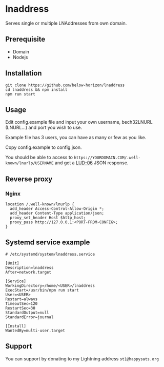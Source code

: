 # lnaddress
Serves single or multiple LNAddresses from own domain.

## Prerequisite

- Domain
- Nodejs

## Installation
```
git clone https://github.com/below-horizon/lnaddress
cd lnaddress && npm install
npm run start
```
## Usage

Edit config.example file and input your own username, bech32LNURL (LNURL...) and port you wish to use.

Example file has 3 users, you can have as many or few as you like.

Copy config.example to config.json.

You should be able to access to `https://YOURDOMAIN.COM/.well-known/lnurlp/USERNAME` and get a [LUD-06](https://github.com/lnurl/luds/blob/luds/06.md) JSON response.

## Reverse proxy

### Nginx
```
location /.well-known/lnurlp {
  add_header Access-Control-Allow-Origin *;
  add_header Content-Type application/json;
  proxy_set_header Host $http_host;
  proxy_pass http://127.0.0.1:<PORT-FROM-CONFIG>;
}
```

## Systemd service example
```
# /etc/systemd/system/lnaddress.service

[Unit]
Description=lnaddress
After=network.target

[Service]
WorkingDirectory=/home/<USER>/lnaddress
ExecStart=/usr/bin/npm run start
User=<USER>
Restart=always
TimeoutSec=120
RestartSec=30
StandardOutput=null
StandardError=journal

[Install]
WantedBy=multi-user.target
```

## Support
You can support by donating to my Lightning address `st1@happysats.org`